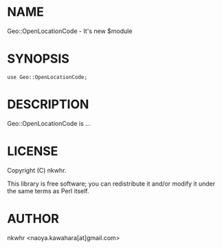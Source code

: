 # NAME

Geo::OpenLocationCode - It's new $module

# SYNOPSIS

    use Geo::OpenLocationCode;

# DESCRIPTION

Geo::OpenLocationCode is ...

# LICENSE

Copyright (C) nkwhr.

This library is free software; you can redistribute it and/or modify
it under the same terms as Perl itself.

# AUTHOR

nkwhr &lt;naoya.kawahara\[at\]gmail.com>
